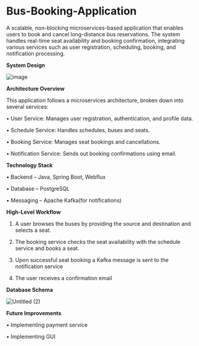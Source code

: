 # Bus-Booking-Application
A scalable, non-blocking microservices-based application that enables users to book and cancel long-distance bus reservations. The system handles real-time seat availability and booking confirmation, integrating various services such as user registration, scheduling, booking, and notification processing.

**System Design**

![image](https://github.com/user-attachments/assets/2e45d194-9df1-40e7-8cf2-26f05be52e69)

**Architecture Overview**

This application follows a microservices architecture, broken down into several services:

•	User Service: Manages user registration, authentication, and profile data.

•	Schedule Service: Handles schedules, buses and seats.

•	Booking Service: Manages seat bookings and cancellations.

•	Notification Service: Sends out booking confirmations using email.


**Technology Stack**

•	Backend – Java, Spring Boot, Webflux

•	Database – PostgreSQL

•	Messaging – Apache Kafka(for notifications)

**High-Level Workflow**

1.	A user browses the buses by providing the source and destination and selects a seat.

2.	The booking service checks the seat availability with the schedule service and books a seat.

3.	Upon successful seat booking a Kafka message is sent to the notification service

4.	The user receives a confirmation email

**Database Schema**

![Untitled (2)](https://github.com/user-attachments/assets/6277b99e-e19f-4e8d-9dbb-7ff620a5ef17)



**Future Improvements**

•	Implementing payment service

•	Implementing GUI
